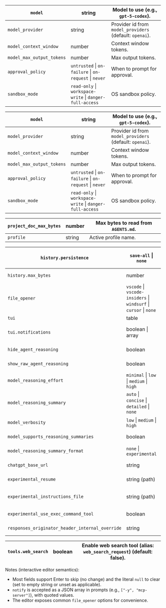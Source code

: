 | `model`                   | string                                                   | Model to use (e.g., `gpt-5-codex`).                     |
| ------------------------- | -------------------------------------------------------- | ------------------------------------------------------- |
| `model_provider`          | string                                                   | Provider id from `model_providers` (default: `openai`). |
| `model_context_window`    | number                                                   | Context window tokens.                                  |
| `model_max_output_tokens` | number                                                   | Max output tokens.                                      |
| `approval_policy`         | `untrusted` \| `on-failure` \| `on-request` \| `never`   | When to prompt for approval.                            |
| `sandbox_mode`            | `read-only` \| `workspace-write` \| `danger-full-access` | OS sandbox policy.                                      |

| `model`                   | string                                                   | Model to use (e.g., `gpt-5-codex`).                     |
| ------------------------- | -------------------------------------------------------- | ------------------------------------------------------- |
| `model_provider`          | string                                                   | Provider id from `model_providers` (default: `openai`). |
| `model_context_window`    | number                                                   | Context window tokens.                                  |
| `model_max_output_tokens` | number                                                   | Max output tokens.                                      |
| `approval_policy`         | `untrusted` \| `on-failure` \| `on-request` \| `never`   | When to prompt for approval.                            |
| `sandbox_mode`            | `read-only` \| `workspace-write` \| `danger-full-access` | OS sandbox policy.                                      |

| `project_doc_max_bytes` | number | Max bytes to read from `AGENTS.md`. |
| ----------------------- | ------ | ----------------------------------- |
| `profile`               | string | Active profile name.                |

| `history.persistence`                           | `save-all` \| `none`                                              | History file persistence (default: `save-all`).           |
| ----------------------------------------------- | ----------------------------------------------------------------- | --------------------------------------------------------- |
| `history.max_bytes`                             | number                                                            | Currently ignored (not enforced).                         |
| `file_opener`                                   | `vscode` \| `vscode-insiders` \| `windsurf` \| `cursor` \| `none` | URI scheme for clickable citations (default: `vscode`).   |
| `tui`                                           | table                                                             | TUI‑specific options.                                     |
| `tui.notifications`                             | boolean \| array                                                  | Enable desktop notifications in the tui (default: false). |
| `hide_agent_reasoning`                          | boolean                                                           | Hide model reasoning events.                              |
| `show_raw_agent_reasoning`                      | boolean                                                           | Show raw reasoning (when available).                      |
| `model_reasoning_effort`                        | `minimal` \| `low` \| `medium` \| `high`                          | Responses API reasoning effort.                           |
| `model_reasoning_summary`                       | `auto` \| `concise` \| `detailed` \| `none`                       | Reasoning summaries.                                      |
| `model_verbosity`                               | `low` \| `medium` \| `high`                                       | GPT‑5 text verbosity (Responses API).                     |
| `model_supports_reasoning_summaries`            | boolean                                                           | Force‑enable reasoning summaries.                         |
| `model_reasoning_summary_format`                | `none` \| `experimental`                                          | Force reasoning summary format.                           |
| `chatgpt_base_url`                              | string                                                            | Base URL for ChatGPT auth flow.                           |
| `experimental_resume`                           | string (path)                                                     | Resume JSONL path (internal/experimental).                |
| `experimental_instructions_file`                | string (path)                                                     | Replace built‑in instructions (experimental).             |
| `experimental_use_exec_command_tool`            | boolean                                                           | Use experimental exec command tool.                       |
| `responses_originator_header_internal_override` | string                                                            | Override `originator` header value.                       |

| `tools.web_search` | boolean | Enable web search tool (alias: `web_search_request`) (default: false). |
| ------------------ | ------- | ---------------------------------------------------------------------- |

Notes (interactive editor semantics):
- Most fields support Enter to skip (no change) and the literal `null` to clear (set to empty string or unset as applicable).
- `notify` is accepted as a JSON array in prompts (e.g., `["-y", "mcp-server"]`), with quoted values.
- The editor exposes common `file_opener` options for convenience.
